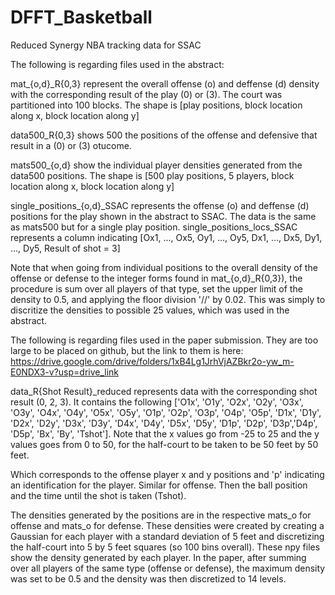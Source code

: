 # DFFT_Basketball
Reduced Synergy NBA tracking data for SSAC

The following is regarding files used in the abstract:

mat_{o,d}_R{0,3} represent the overall offense (o) and deffense (d) density with the corresponding result of the play (0) or (3). The court was partitioned into 100 blocks. The shape is [play positions, block location along x, block location along y]

data500_R{0,3} shows 500 the positions of the offense and defensive that result in a (0) or (3) otucome. 

mats500_{o,d} show the individual player densities generated from the data500 positions. The shape is [500 play positions, 5 players, block location along x, block location along y]

single_positions_{o,d}_SSAC represents the offense (o) and deffense (d) positions for the play shown in the abstract to SSAC. The data is the same as mats500 but for a single play position.
single_positions_locs_SSAC represents a column indicating [Ox1, ..., Ox5, Oy1, ..., Oy5, Dx1, ..., Dx5, Dy1, ..., Dy5, Result of shot = 3]

Note that when going from individual positions to the overall density of the offense or defense to the integer forms found in mat_{o,d}_R{0,3}), the procedure is sum over all players of that type, set the upper limit of the density to 0.5, and applying the floor division '//' by 0.02. This was simply to discritize the densities to possible 25 values, which was used in the abstract.


The following is regarding files used in the paper submission. They are too large to be placed on github, but the link to them is here: https://drive.google.com/drive/folders/1xB4Lg1JrhVjAZBkr2o-yw_m-E0NDX3-v?usp=drive_link

data_R{Shot Result}_reduced represents data with the corresponding shot result (0, 2, 3). It contains the following ['O1x', 'O1y', 'O2x', 'O2y', 'O3x', 'O3y', 'O4x', 'O4y', 'O5x', 'O5y', 'O1p', 'O2p', 'O3p', 'O4p', 'O5p', 'D1x', 'D1y', 'D2x',
'D2y', 'D3x', 'D3y', 'D4x', 'D4y', 'D5x', 'D5y', 'D1p', 'D2p', 'D3p','D4p', 'D5p', 'Bx', 'By', 'Tshot']. Note that the x values go from -25 to 25 and the y values goes from 0 to 50, for the half-court to be taken to be 50 feet by 50 feet.

Which corresponds to the offense player x and y positions and 'p' indicating an identification for the player. Similar for offense. Then the ball position and the time until the shot is taken (Tshot).

The densities generated by the positions are in the respective mats_o for offense and mats_o for defense. These densities were created by creating a Gaussian for each player with a standard deviation of 5 feet and discretizing the half-court into 5 by 5 feet squares (so 100 bins overall). These npy files show the density generated by each player. In the paper, after summing over all players of the same type (offense or defense), the maximum density was set to be 0.5 and the density was then discretized to 14 levels.

